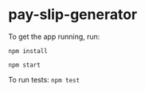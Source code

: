 # pay-slip-generator

To get the app running, run:

`npm install`

`npm start`

To run tests:
`npm test`
